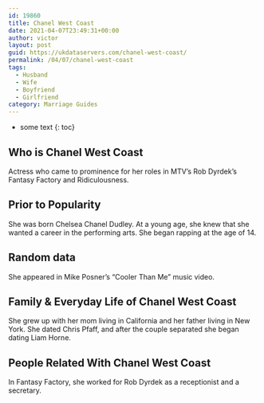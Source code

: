 ```yaml
---
id: 19860
title: Chanel West Coast
date: 2021-04-07T23:49:31+00:00
author: victor
layout: post
guid: https://ukdataservers.com/chanel-west-coast/
permalink: /04/07/chanel-west-coast
tags:
  - Husband
  - Wife
  - Boyfriend
  - Girlfriend
category: Marriage Guides
---
```


* some text
{: toc}


## Who is Chanel West Coast



Actress who came to prominence for her roles in MTV&#8217;s Rob Dyrdek&#8217;s Fantasy Factory and Ridiculousness.

                
                
                
## Prior to Popularity



She was born Chelsea Chanel Dudley. At a young age, she knew that she wanted a career in the performing arts. She began rapping at the age of 14. 

                
                
                
## Random data



She appeared in Mike Posner&#8217;s &#8220;Cooler Than Me&#8221; music video.

                
                
                
## Family & Everyday Life of Chanel West Coast



She grew up with her mom living in California and her father living in New York. She dated Chris Pfaff, and after the couple separated she began dating Liam Horne.

                
                
                
## People Related With Chanel West Coast



In Fantasy Factory, she worked for Rob Dyrdek as a receptionist and a secretary.

                
              
            
          
          
          